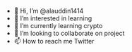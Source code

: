 - 👋 Hi, I’m @alauddin1414
- 👀 I’m interested in learning
- 🌱 I’m currently learning crypto
- 💞️ I’m looking to collaborate on project
- 📫 How to reach me Twitter

<!---
alauddin1414/alauddin1414 is a ✨ special ✨ repository because its `README.md` (this file) appears on your GitHub profile.
You can click the Preview link to take a look at your changes.
--->
